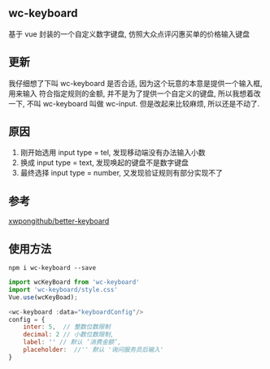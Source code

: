 ## wc-keyboard
基于 vue 封装的一个自定义数字键盘, 仿照大众点评闪惠买单的价格输入键盘

## 更新
我仔细想了下叫 wc-keyboard 是否合适, 因为这个玩意的本意是提供一个输入框, 用来输入
符合指定规则的金额, 并不是为了提供一个自定义的键盘, 所以我想着改一下, 不叫 wc-keyboard
叫做 wc-input. 但是改起来比较麻烦, 所以还是不动了.

## 原因
1. 刚开始选用 input type = tel, 发现移动端没有办法输入小数
2. 换成 input type = text, 发现唤起的键盘不是数字键盘
3. 最终选择 input type = number, 又发现验证规则有部分实现不了

## 参考
[xwpongithub/better-keyboard](https://github.com/xwpongithub/better-keyboard)


## 使用方法
```shell
npm i wc-keyboard --save
```
```javascript
import wcKeyBoard from 'wc-keyboard'
import 'wc-keyboard/style.css'
Vue.use(wcKeyBoad);

<wc-keyboard :data="keyboardConfig"/>
config = {
	inter: 5,  // 整数位数限制
	decimal: 2 // 小数位数限制,
	label: '' // 默认 ‘消费金额’,
	placeholder:  //'' 默认 '询问服务员后输入'
}
```
